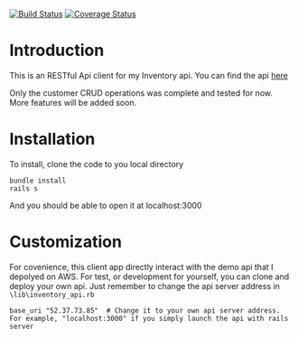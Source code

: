 [![Build Status](https://travis-ci.org/ypan887/inventory_client.svg?branch=master)](https://travis-ci.org/ypan887/inventory_client)
[![Coverage Status](https://coveralls.io/repos/github/ypan887/inventory_client/badge.svg?branch=master)](https://coveralls.io/github/ypan887/inventory_client?branch=master)

# Introduction
This is an RESTful Api client for my Inventory api. You can find the api [here](https://github.com/ypan887/inventory_api)

Only the customer CRUD operations was complete and tested for now. More features will be added soon.

# Installation

To install, clone the code to you local directory

```
bundle install
rails s
```

And you should be able to open it at localhost:3000

# Customization

For covenience, this client app directly interact with the demo api that I depolyed on AWS. For test, or development for yourself, you can clone and deploy your own api. Just remember to change the api server address in `\lib\inventory_api.rb`

```
base_uri "52.37.73.85"  # Change it to your own api server address. For example, "localhost:3000" if you simply launch the api with rails server
```

